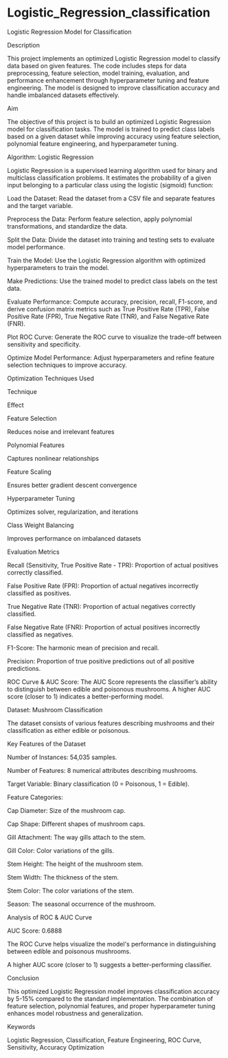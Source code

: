 # Logistic_Regression_classification
Logistic Regression Model for Classification

Description

This project implements an optimized Logistic Regression model to classify data based on given features. The code includes steps for data preprocessing, feature selection, model training, evaluation, and performance enhancement through hyperparameter tuning and feature engineering. The model is designed to improve classification accuracy and handle imbalanced datasets effectively.

Aim

The objective of this project is to build an optimized Logistic Regression model for classification tasks. The model is trained to predict class labels based on a given dataset while improving accuracy using feature selection, polynomial feature engineering, and hyperparameter tuning.

Algorithm: Logistic Regression

Logistic Regression is a supervised learning algorithm used for binary and multiclass classification problems. It estimates the probability of a given input belonging to a particular class using the logistic (sigmoid) function:

Load the Dataset: Read the dataset from a CSV file and separate features and the target variable.

Preprocess the Data: Perform feature selection, apply polynomial transformations, and standardize the data.

Split the Data: Divide the dataset into training and testing sets to evaluate model performance.

Train the Model: Use the Logistic Regression algorithm with optimized hyperparameters to train the model.

Make Predictions: Use the trained model to predict class labels on the test data.

Evaluate Performance: Compute accuracy, precision, recall, F1-score, and derive confusion matrix metrics such as True Positive Rate (TPR), False Positive Rate (FPR), True Negative Rate (TNR), and False Negative Rate (FNR).

Plot ROC Curve: Generate the ROC curve to visualize the trade-off between sensitivity and specificity.

Optimize Model Performance: Adjust hyperparameters and refine feature selection techniques to improve accuracy.

Optimization Techniques Used

Technique

Effect

Feature Selection

Reduces noise and irrelevant features

Polynomial Features

Captures nonlinear relationships

Feature Scaling

Ensures better gradient descent convergence

Hyperparameter Tuning

Optimizes solver, regularization, and iterations

Class Weight Balancing

Improves performance on imbalanced datasets

Evaluation Metrics

Recall (Sensitivity, True Positive Rate - TPR): Proportion of actual positives correctly classified. 

False Positive Rate (FPR): Proportion of actual negatives incorrectly classified as positives. 

True Negative Rate (TNR): Proportion of actual negatives correctly classified. 

False Negative Rate (FNR): Proportion of actual positives incorrectly classified as negatives. 

F1-Score: The harmonic mean of precision and recall. 

Precision: Proportion of true positive predictions out of all positive predictions. 

ROC Curve & AUC Score: The AUC Score represents the classifier’s ability to distinguish between edible and poisonous mushrooms. A higher AUC score (closer to 1) indicates a better-performing model.

Dataset: Mushroom Classification

The dataset consists of various features describing mushrooms and their classification as either edible or poisonous.

Key Features of the Dataset

Number of Instances: 54,035 samples.

Number of Features: 8 numerical attributes describing mushrooms.

Target Variable: Binary classification (0 = Poisonous, 1 = Edible).

Feature Categories:

Cap Diameter: Size of the mushroom cap.

Cap Shape: Different shapes of mushroom caps.

Gill Attachment: The way gills attach to the stem.

Gill Color: Color variations of the gills.

Stem Height: The height of the mushroom stem.

Stem Width: The thickness of the stem.

Stem Color: The color variations of the stem.

Season: The seasonal occurrence of the mushroom.

Analysis of ROC & AUC Curve

AUC Score: 0.6888

The ROC Curve helps visualize the model's performance in distinguishing between edible and poisonous mushrooms.

A higher AUC score (closer to 1) suggests a better-performing classifier.

Conclusion

This optimized Logistic Regression model improves classification accuracy by 5-15% compared to the standard implementation. The combination of feature selection, polynomial features, and proper hyperparameter tuning enhances model robustness and generalization.

Keywords

Logistic Regression, Classification, Feature Engineering, ROC Curve, Sensitivity, Accuracy Optimization

